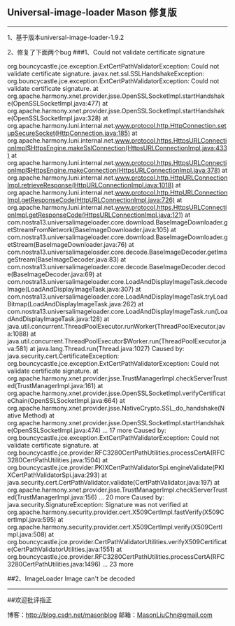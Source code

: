 ## Universal-image-loader Mason 修复版

------
1、基于版本universal-image-loader-1.9.2

2、修复了下面两个bug
###1、Could not validate certificate signature

 org.bouncycastle.jce.exception.ExtCertPathValidatorException: Could not validate certificate signature.
 javax.net.ssl.SSLHandshakeException: org.bouncycastle.jce.exception.ExtCertPathValidatorException: Could not validate certificate signature.
 	at org.apache.harmony.xnet.provider.jsse.OpenSSLSocketImpl.startHandshake(OpenSSLSocketImpl.java:477)
 	at org.apache.harmony.xnet.provider.jsse.OpenSSLSocketImpl.startHandshake(OpenSSLSocketImpl.java:328)
 	at org.apache.harmony.luni.internal.net.www.protocol.http.HttpConnection.setupSecureSocket(HttpConnection.java:185)
 	at org.apache.harmony.luni.internal.net.www.protocol.https.HttpsURLConnectionImpl$HttpsEngine.makeSslConnection(HttpsURLConnectionImpl.java:433)
 	at org.apache.harmony.luni.internal.net.www.protocol.https.HttpsURLConnectionImpl$HttpsEngine.makeConnection(HttpsURLConnectionImpl.java:378)
 	at org.apache.harmony.luni.internal.net.www.protocol.http.HttpURLConnectionImpl.retrieveResponse(HttpURLConnectionImpl.java:1018)
 	at org.apache.harmony.luni.internal.net.www.protocol.http.HttpURLConnectionImpl.getResponseCode(HttpURLConnectionImpl.java:726)
 	at org.apache.harmony.luni.internal.net.www.protocol.https.HttpsURLConnectionImpl.getResponseCode(HttpsURLConnectionImpl.java:121)
 	at com.nostra13.universalimageloader.core.download.BaseImageDownloader.getStreamFromNetwork(BaseImageDownloader.java:105)
 	at com.nostra13.universalimageloader.core.download.BaseImageDownloader.getStream(BaseImageDownloader.java:76)
 	at com.nostra13.universalimageloader.core.decode.BaseImageDecoder.getImageStream(BaseImageDecoder.java:83)
 	at com.nostra13.universalimageloader.core.decode.BaseImageDecoder.decode(BaseImageDecoder.java:69)
 	at com.nostra13.universalimageloader.core.LoadAndDisplayImageTask.decodeImage(LoadAndDisplayImageTask.java:307)
 	at com.nostra13.universalimageloader.core.LoadAndDisplayImageTask.tryLoadBitmap(LoadAndDisplayImageTask.java:262)
 	at com.nostra13.universalimageloader.core.LoadAndDisplayImageTask.run(LoadAndDisplayImageTask.java:128)
 	at java.util.concurrent.ThreadPoolExecutor.runWorker(ThreadPoolExecutor.java:1088)
 	at java.util.concurrent.ThreadPoolExecutor$Worker.run(ThreadPoolExecutor.java:581)
 	at java.lang.Thread.run(Thread.java:1027)
 Caused by: java.security.cert.CertificateException: org.bouncycastle.jce.exception.ExtCertPathValidatorException: Could not validate certificate signature.
 	at org.apache.harmony.xnet.provider.jsse.TrustManagerImpl.checkServerTrusted(TrustManagerImpl.java:161)
 	at org.apache.harmony.xnet.provider.jsse.OpenSSLSocketImpl.verifyCertificateChain(OpenSSLSocketImpl.java:664)
 	at org.apache.harmony.xnet.provider.jsse.NativeCrypto.SSL_do_handshake(Native Method)
 	at org.apache.harmony.xnet.provider.jsse.OpenSSLSocketImpl.startHandshake(OpenSSLSocketImpl.java:474)
 	... 17 more
 Caused by: org.bouncycastle.jce.exception.ExtCertPathValidatorException: Could not validate certificate signature.
 	at org.bouncycastle.jce.provider.RFC3280CertPathUtilities.processCertA(RFC3280CertPathUtilities.java:1504)
 	at org.bouncycastle.jce.provider.PKIXCertPathValidatorSpi.engineValidate(PKIXCertPathValidatorSpi.java:293)
 	at java.security.cert.CertPathValidator.validate(CertPathValidator.java:197)
 	at org.apache.harmony.xnet.provider.jsse.TrustManagerImpl.checkServerTrusted(TrustManagerImpl.java:156)
 	... 20 more
 Caused by: java.security.SignatureException: Signature was not verified
 	at org.apache.harmony.security.provider.cert.X509CertImpl.fastVerify(X509CertImpl.java:595)
 	at org.apache.harmony.security.provider.cert.X509CertImpl.verify(X509CertImpl.java:508)
 	at org.bouncycastle.jce.provider.CertPathValidatorUtilities.verifyX509Certificate(CertPathValidatorUtilities.java:1551)
 	at org.bouncycastle.jce.provider.RFC3280CertPathUtilities.processCertA(RFC3280CertPathUtilities.java:1496)
 	... 23 more

##2、ImageLoader Image can't be decoded


------
##欢迎批评指正

博客：http://blog.csdn.net/masonblog
邮箱：MasonLiuChn@gmail.com
